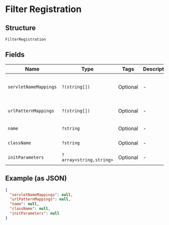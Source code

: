 
# Filter Registration

## Structure

`FilterRegistration`

## Fields

| Name | Type | Tags | Description | Getter | Setter |
|  --- | --- | --- | --- | --- | --- |
| `servletNameMappings` | `?(string[])` | Optional | - | getServletNameMappings(): ?array | setServletNameMappings(?array servletNameMappings): void |
| `urlPatternMappings` | `?(string[])` | Optional | - | getUrlPatternMappings(): ?array | setUrlPatternMappings(?array urlPatternMappings): void |
| `name` | `?string` | Optional | - | getName(): ?string | setName(?string name): void |
| `className` | `?string` | Optional | - | getClassName(): ?string | setClassName(?string className): void |
| `initParameters` | `?array<string,string>` | Optional | - | getInitParameters(): ?array | setInitParameters(?array initParameters): void |

## Example (as JSON)

```json
{
  "servletNameMappings": null,
  "urlPatternMappings": null,
  "name": null,
  "className": null,
  "initParameters": null
}
```

